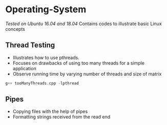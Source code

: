 # Operating-System
_Tested on Ubuntu 16.04 and 18.04_
 Contains codes to illustrate basic Linux concepts

## Thread Testing
* Illustrates how to use pthreads.
* Focuses on drawbacks of using too many threads for a simple application
* Observe running time by varying number of threads and size of matrix

```c++
g++ tooManyThreads.cpp -lpthread
```

## Pipes
* Copying files with the help of pipes
* Formatting strings received from the read end

